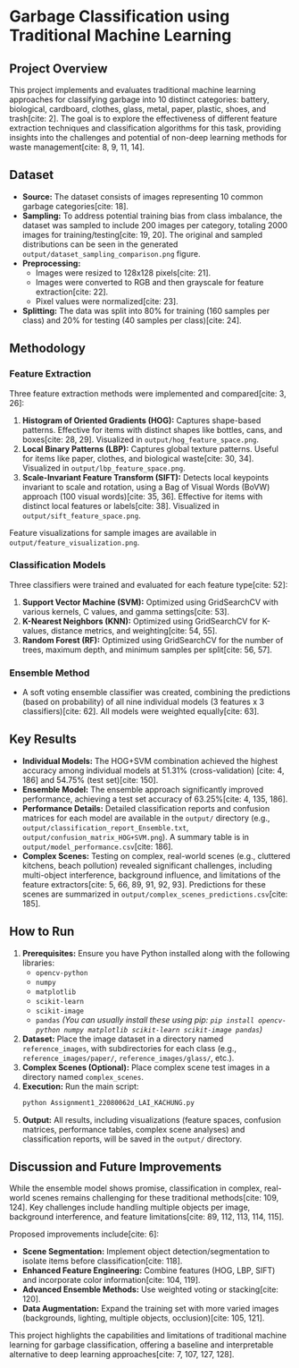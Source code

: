 # Garbage Classification using Traditional Machine Learning

## Project Overview

This project implements and evaluates traditional machine learning approaches for classifying garbage into 10 distinct categories: battery, biological, cardboard, clothes, glass, metal, paper, plastic, shoes, and trash[cite: 2]. The goal is to explore the effectiveness of different feature extraction techniques and classification algorithms for this task, providing insights into the challenges and potential of non-deep learning methods for waste management[cite: 8, 9, 11, 14].

## Dataset

* **Source:** The dataset consists of images representing 10 common garbage categories[cite: 18].
* **Sampling:** To address potential training bias from class imbalance, the dataset was sampled to include 200 images per category, totaling 2000 images for training/testing[cite: 19, 20]. The original and sampled distributions can be seen in the generated `output/dataset_sampling_comparison.png` figure.
* **Preprocessing:**
    * Images were resized to 128x128 pixels[cite: 21].
    * Images were converted to RGB and then grayscale for feature extraction[cite: 22].
    * Pixel values were normalized[cite: 23].
* **Splitting:** The data was split into 80% for training (160 samples per class) and 20% for testing (40 samples per class)[cite: 24].

## Methodology

### Feature Extraction

Three feature extraction methods were implemented and compared[cite: 3, 26]:
1.  **Histogram of Oriented Gradients (HOG):** Captures shape-based patterns. Effective for items with distinct shapes like bottles, cans, and boxes[cite: 28, 29]. Visualized in `output/hog_feature_space.png`.
2.  **Local Binary Patterns (LBP):** Captures global texture patterns. Useful for items like paper, clothes, and biological waste[cite: 30, 34]. Visualized in `output/lbp_feature_space.png`.
3.  **Scale-Invariant Feature Transform (SIFT):** Detects local keypoints invariant to scale and rotation, using a Bag of Visual Words (BoVW) approach (100 visual words)[cite: 35, 36]. Effective for items with distinct local features or labels[cite: 38]. Visualized in `output/sift_feature_space.png`.

Feature visualizations for sample images are available in `output/feature_visualization.png`.

### Classification Models

Three classifiers were trained and evaluated for each feature type[cite: 52]:
1.  **Support Vector Machine (SVM):** Optimized using GridSearchCV with various kernels, C values, and gamma settings[cite: 53].
2.  **K-Nearest Neighbors (KNN):** Optimized using GridSearchCV for K-values, distance metrics, and weighting[cite: 54, 55].
3.  **Random Forest (RF):** Optimized using GridSearchCV for the number of trees, maximum depth, and minimum samples per split[cite: 56, 57].

### Ensemble Method

* A soft voting ensemble classifier was created, combining the predictions (based on probability) of all nine individual models (3 features x 3 classifiers)[cite: 62]. All models were weighted equally[cite: 63].

## Key Results

* **Individual Models:** The HOG+SVM combination achieved the highest accuracy among individual models at 51.31% (cross-validation) [cite: 4, 186] and 54.75% (test set)[cite: 150].
* **Ensemble Model:** The ensemble approach significantly improved performance, achieving a test set accuracy of 63.25%[cite: 4, 135, 186].
* **Performance Details:** Detailed classification reports and confusion matrices for each model are available in the `output/` directory (e.g., `output/classification_report_Ensemble.txt`, `output/confusion_matrix_HOG+SVM.png`). A summary table is in `output/model_performance.csv`[cite: 186].
* **Complex Scenes:** Testing on complex, real-world scenes (e.g., cluttered kitchens, beach pollution) revealed significant challenges, including multi-object interference, background influence, and limitations of the feature extractors[cite: 5, 66, 89, 91, 92, 93]. Predictions for these scenes are summarized in `output/complex_scenes_predictions.csv`[cite: 185].

## How to Run

1.  **Prerequisites:** Ensure you have Python installed along with the following libraries:
    * `opencv-python`
    * `numpy`
    * `matplotlib`
    * `scikit-learn`
    * `scikit-image`
    * `pandas`
    *(You can usually install these using pip: `pip install opencv-python numpy matplotlib scikit-learn scikit-image pandas`)*
2.  **Dataset:** Place the image dataset in a directory named `reference_images`, with subdirectories for each class (e.g., `reference_images/paper/`, `reference_images/glass/`, etc.).
3.  **Complex Scenes (Optional):** Place complex scene test images in a directory named `complex_scenes`.
4.  **Execution:** Run the main script:
    ```bash
    python Assignment1_22080062d_LAI_KACHUNG.py
    ```
5.  **Output:** All results, including visualizations (feature spaces, confusion matrices, performance tables, complex scene analyses) and classification reports, will be saved in the `output/` directory.

## Discussion and Future Improvements

While the ensemble model shows promise, classification in complex, real-world scenes remains challenging for these traditional methods[cite: 109, 124]. Key challenges include handling multiple objects per image, background interference, and feature limitations[cite: 89, 112, 113, 114, 115].

Proposed improvements include[cite: 6]:
* **Scene Segmentation:** Implement object detection/segmentation to isolate items before classification[cite: 118].
* **Enhanced Feature Engineering:** Combine features (HOG, LBP, SIFT) and incorporate color information[cite: 104, 119].
* **Advanced Ensemble Methods:** Use weighted voting or stacking[cite: 120].
* **Data Augmentation:** Expand the training set with more varied images (backgrounds, lighting, multiple objects, occlusion)[cite: 105, 121].

This project highlights the capabilities and limitations of traditional machine learning for garbage classification, offering a baseline and interpretable alternative to deep learning approaches[cite: 7, 107, 127, 128].
